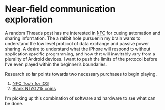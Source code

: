 <template data-parse>2024-03-24 #nfc</template>

# Near-field communication exploration

A random Threads post has me interested in [NFC](https://en.wikipedia.org/wiki/Near-field_communication) for cueing automation and sharing information. The a rabbit hole pursuer in my brain wants to understand the low level protocol of data exchange and passive power sharing. A desire to understand what the iPhone will respond to without application specific programming, and how that will inevitably vary from a plurality of Android devices. I want to push the limits of the protocol before I’ve even played within the beginner’s boundaries. 

Research so far points towards two necessary purchases to begin playing. 

1. [NFC Tools for iOS](https://apps.apple.com/app/id1252962749)
2. [Blank NTAG215 coins](https://www.amazon.com/gp/aw/d/B0CHVWTRGC?tag=url-percent-20)

I’m picking up this combination of software and hardware to see what can be done.